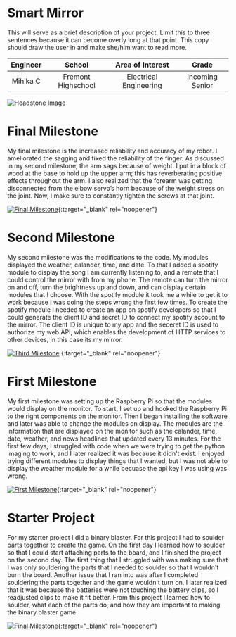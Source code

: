 ﻿# Smart Mirror
This will serve as a brief description of your project. Limit this to three sentences because it can become overly long at that point. This copy should draw the user in and make she/him want to read more.

| **Engineer** | **School** | **Area of Interest** | **Grade** |
|:--:|:--:|:--:|:--:|
| Mihika C | Fremont Highschool | Electrical Engineering | Incoming Senior

![Headstone Image](https://lh3.googleusercontent.com/pw/AM-JKLUQf3xrS7MDmg20rb1AlxZORzjR1jWzvvb1qYqFbGJLGscOLxWUUwFKQ-uiHoCnapbbF6D2hAR5C9JDSEywHSq2a1rDH5xPiqaw-QHFE9DD62Udsrk4LlPP9e6A2FUD4IwUT044gSDTeVL0-S96yXoe=w1408-h1406-no?authuser=0)
  
# Final Milestone
My final milestone is the increased reliability and accuracy of my robot. I ameliorated the sagging and fixed the reliability of the finger. As discussed in my second milestone, the arm sags because of weight. I put in a block of wood at the base to hold up the upper arm; this has reverberating positive effects throughout the arm. I also realized that the forearm was getting disconnected from the elbow servo’s horn because of the weight stress on the joint. Now, I make sure to constantly tighten the screws at that joint. 

[![Final Milestone](https://res.cloudinary.com/marcomontalbano/image/upload/v1612573869/video_to_markdown/images/youtube--F7M7imOVGug-c05b58ac6eb4c4700831b2b3070cd403.jpg )](https://www.youtube.com/watch?v=F7M7imOVGug&feature=emb_logo "Final Milestone"){:target="_blank" rel="noopener"}

# Second Milestone
My second milestone was the modifications to the code. My modules displayed the weather, calander, time, and date. To that I added a spotify module to display the song I am currently listening to, and a remote that I could control the mirror with from my phone. The remote can turn the mirror on and off, turn the brightness up and down, and can display certain modules that I choose. With the spotify module it took me a while to get it to work because I was doing the steps wrong the first few times. To create the spotify module I needed to create an app on spotify developers so that I could generate the client ID and secret ID to connect my spotify account to the mirror. The client ID is unique to my app and the seceret ID is used to authorize my web API, which enables the development of HTTP services to other devices, in this case its my mirror. 

[![Third Milestone](https://i3.ytimg.com/vi/ZCut87Xebwo/maxresdefault.jpg)](https://www.youtube.com/watch?v=ZCut87Xebwo) {:target="_blank" rel="noopener"}
# First Milestone
  

My first milestone was setting up the Raspberry Pi so that the modules would display on the monitor. To start, I set up and hooked the Raspberry Pi to the right components on the monitor. Then I began installing the software and later was able to change the modules on display. The modules are the information that are displayed on the monitor such as the calander, time, date, weather, and news headlines that updated every 13 minutes. For the first few days, I struggled with code when we were trying to get the python imaging to work, and I later realized it was because it didn't exist. I enjoyed trying different modules to display things that I wanted, but I was not able to display the weather module for a while becuase the api key I was using was wrong. 

[![First Milestone](https://i3.ytimg.com/vi/_lzWTtVF1cE/maxresdefault.jpg)](https://www.youtube.com/watch?v=_lzWTtVF1cE){:target="_blank" rel="noopener"}
# Starter Project
For my starter project I did a binary blaster. For this project I had to soulder parts together to create the game. On the first day I learned how to soulder so that I could start attaching parts to the board, and I finished the project on the second day. The first thing that I struggled with was making sure that I was only souldering the parts that I needed to soulder so that I wouldn't burn the board. Another issue that I ran into was after I completed souldering the parts together and the game wouldn't turn on. I later realized that it was because the batteries were not touching the battery clips, so I readjusted clips to make it fit better. From this project I learned how to soulder, what each of the parts do, and how they are important to making the binary blaster game.   

[![Final Milestone](https://i3.ytimg.com/vi/WaEEWg6APXs/maxresdefault.jpg )](https://www.youtube.com/watch?v=WaEEWg6APXs){:target="_blank" rel="noopener"}

